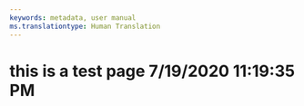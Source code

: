 ```yaml
---
keywords: metadata, user manual
ms.translationtype: Human Translation
---
```

# this is a test page 7/19/2020 11:19:35 PM